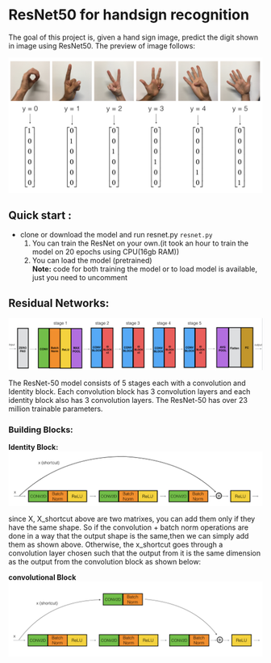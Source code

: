 # ResNet50 for handsign recognition
The goal of this project is, given a hand sign image, predict the digit shown in image using ResNet50. The preview of image follows:

![](images/SIGNS.png)

## Quick start :
* clone or download the model and run resnet.py
    `resnet.py`
    1. You can train the ResNet on your own.(it took an hour to train the model on 20 epochs using CPU(16gb RAM))
    2. You can load the model (pretrained)  
 **Note:** code for both training the model or to load model is available, just you need to uncomment 
    
## Residual Networks:

![](images/ResNet-50_Model.png)

The ResNet-50 model consists of 5 stages each with a convolution and Identity block. Each convolution block has 3 convolution layers and each identity block also has 3 convolution layers. The ResNet-50 has over 23 million trainable parameters.
### Building Blocks:
**Identity Block:**
![](images/identity_block.png)  
                                     
since X, X_shortcut above are two matrixes, you can add them only if they have the same shape. So if the convolution + batch norm operations are done in a way that the output shape is the same,then we can simply add them as shown above. Otherwise, the x_shortcut goes through a convolution layer chosen such that the output from it is the same dimension as the output from the convolution block as shown below:  
  
**convolutional Block**
![](images/convolutional_block.png) 



